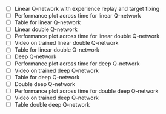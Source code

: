- [ ] Linear Q-network with experience replay and target fixing
- [ ] Performance plot across time for linear Q-network
- [ ] Table for linear Q-network
- [ ] Linear double Q-network
- [ ] Performance plot across time for linear double Q-network 
- [ ] Video on trained linear double Q-network 
- [ ] Table for linear double Q-network  
- [ ] Deep Q-network
- [ ] Performance plot across time for deep Q-network
- [ ] Video on trained deep Q-network 
- [ ] Table for deep Q-network
- [ ] Double deep Q-network
- [ ] Performance plot across time for double deep Q-network
- [ ] Video on trained deep Q-network
- [ ] Table double deep Q-network
